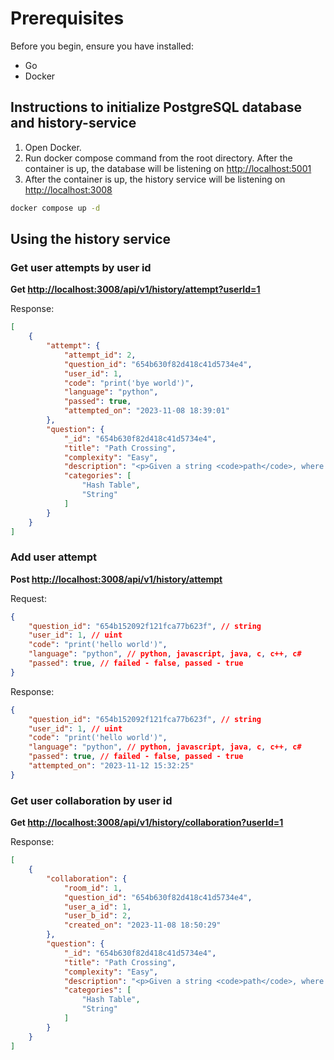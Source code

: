 # Prerequisites

Before you begin, ensure you have installed:

- Go
- Docker

## Instructions to initialize PostgreSQL database and history-service

1. Open Docker.
2. Run docker compose command from the root directory. After the container is up, the database will be listening on [http://localhost:5001](http://localhost:5001)
3. After the container is up, the history service will be listening on [http://localhost:3008](http://localhost:3008)

```bash
docker compose up -d
```

## Using the history service

### Get user attempts by user id

**Get <http://localhost:3008/api/v1/history/attempt?userId=1>**

Response:

```json
[
    {
        "attempt": {
            "attempt_id": 2,
            "question_id": "654b630f82d418c41d5734e4",
            "user_id": 1,
            "code": "print('bye world')",
            "language": "python",
            "passed": true,
            "attempted_on": "2023-11-08 18:39:01"
        },
        "question": {
            "_id": "654b630f82d418c41d5734e4",
            "title": "Path Crossing",
            "complexity": "Easy",
            "description": "<p>Given a string <code>path</code>, where <code>path[i] = &#39;N&#39;</code>, <code>&#39;S&#39;</code>, <code>&#39;E&#39;</code> or <code>&#39;W&#39;</code>, each representing moving one unit north, south, east, or west, respectively. You start at the origin <code>(0, 0)</code> on a 2D plane and walk on the path specified by <code>path</code>.</p>\n\n<p>Return <code>true</code> <em>if the path crosses itself at any point, that is, if at any time you are on a location you have previously visited</em>. Return <code>false</code> otherwise.</p>\n\n<p>&nbsp;</p>\n<p><strong class=\"example\">Example 1:</strong></p>\n<img alt=\"\" src=\"https://assets.leetcode.com/uploads/2020/06/10/screen-shot-2020-06-10-at-123929-pm.png\" style=\"width: 400px; height: 358px;\" />\n<pre>\n<strong>Input:</strong> path = &quot;NES&quot;\n<strong>Output:</strong> false \n<strong>Explanation:</strong> Notice that the path doesn&#39;t cross any point more than once.\n</pre>\n\n<p><strong class=\"example\">Example 2:</strong></p>\n<img alt=\"\" src=\"https://assets.leetcode.com/uploads/2020/06/10/screen-shot-2020-06-10-at-123843-pm.png\" style=\"width: 400px; height: 339px;\" />\n<pre>\n<strong>Input:</strong> path = &quot;NESWW&quot;\n<strong>Output:</strong> true\n<strong>Explanation:</strong> Notice that the path visits the origin twice.</pre>\n\n<p>&nbsp;</p>\n<p><strong>Constraints:</strong></p>\n\n<ul>\n\t<li><code>1 &lt;= path.length &lt;= 10<sup>4</sup></code></li>\n\t<li><code>path[i]</code> is either <code>&#39;N&#39;</code>, <code>&#39;S&#39;</code>, <code>&#39;E&#39;</code>, or <code>&#39;W&#39;</code>.</li>\n</ul>\n",
            "categories": [
                "Hash Table",
                "String"
            ]
        }
    }
]
```

### Add user attempt

**Post <http://localhost:3008/api/v1/history/attempt>**

Request:

```json
{
    "question_id": "654b152092f121fca77b623f", // string
    "user_id": 1, // uint
    "code": "print('hello world')",
    "language": "python", // python, javascript, java, c, c++, c#
    "passed": true, // failed - false, passed - true
}
```

Response:

```json
{
    "question_id": "654b152092f121fca77b623f", // string
    "user_id": 1, // uint
    "code": "print('hello world')",
    "language": "python", // python, javascript, java, c, c++, c#
    "passed": true, // failed - false, passed - true
    "attempted_on": "2023-11-12 15:32:25"
}
```

### Get user collaboration by user id

**Get <http://localhost:3008/api/v1/history/collaboration?userId=1>**

Response:

```json
[
    {
        "collaboration": {
            "room_id": 1,
            "question_id": "654b630f82d418c41d5734e4",
            "user_a_id": 1,
            "user_b_id": 2,
            "created_on": "2023-11-08 18:50:29"
        },
        "question": {
            "_id": "654b630f82d418c41d5734e4",
            "title": "Path Crossing",
            "complexity": "Easy",
            "description": "<p>Given a string <code>path</code>, where <code>path[i] = &#39;N&#39;</code>, <code>&#39;S&#39;</code>, <code>&#39;E&#39;</code> or <code>&#39;W&#39;</code>, each representing moving one unit north, south, east, or west, respectively. You start at the origin <code>(0, 0)</code> on a 2D plane and walk on the path specified by <code>path</code>.</p>\n\n<p>Return <code>true</code> <em>if the path crosses itself at any point, that is, if at any time you are on a location you have previously visited</em>. Return <code>false</code> otherwise.</p>\n\n<p>&nbsp;</p>\n<p><strong class=\"example\">Example 1:</strong></p>\n<img alt=\"\" src=\"https://assets.leetcode.com/uploads/2020/06/10/screen-shot-2020-06-10-at-123929-pm.png\" style=\"width: 400px; height: 358px;\" />\n<pre>\n<strong>Input:</strong> path = &quot;NES&quot;\n<strong>Output:</strong> false \n<strong>Explanation:</strong> Notice that the path doesn&#39;t cross any point more than once.\n</pre>\n\n<p><strong class=\"example\">Example 2:</strong></p>\n<img alt=\"\" src=\"https://assets.leetcode.com/uploads/2020/06/10/screen-shot-2020-06-10-at-123843-pm.png\" style=\"width: 400px; height: 339px;\" />\n<pre>\n<strong>Input:</strong> path = &quot;NESWW&quot;\n<strong>Output:</strong> true\n<strong>Explanation:</strong> Notice that the path visits the origin twice.</pre>\n\n<p>&nbsp;</p>\n<p><strong>Constraints:</strong></p>\n\n<ul>\n\t<li><code>1 &lt;= path.length &lt;= 10<sup>4</sup></code></li>\n\t<li><code>path[i]</code> is either <code>&#39;N&#39;</code>, <code>&#39;S&#39;</code>, <code>&#39;E&#39;</code>, or <code>&#39;W&#39;</code>.</li>\n</ul>\n",
            "categories": [
                "Hash Table",
                "String"
            ]
        }
    }
]
```
